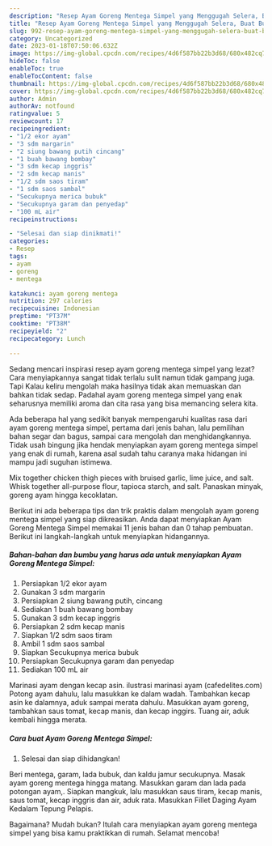 ```yaml
---
description: "Resep Ayam Goreng Mentega Simpel yang Menggugah Selera, Buat Buka Puasa Bisa Manjain Lidah"
title: "Resep Ayam Goreng Mentega Simpel yang Menggugah Selera, Buat Buka Puasa Bisa Manjain Lidah"
slug: 992-resep-ayam-goreng-mentega-simpel-yang-menggugah-selera-buat-buka-puasa-bisa-manjain-lidah
category: Uncategorized
date: 2023-01-18T07:50:06.632Z
image: https://img-global.cpcdn.com/recipes/4d6f587bb22b3d68/680x482cq70/ayam-goreng-mentega-simpel-foto-resep-utama.jpg
hideToc: false
enableToc: true
enableTocContent: false
thumbnail: https://img-global.cpcdn.com/recipes/4d6f587bb22b3d68/680x482cq70/ayam-goreng-mentega-simpel-foto-resep-utama.jpg
cover: https://img-global.cpcdn.com/recipes/4d6f587bb22b3d68/680x482cq70/ayam-goreng-mentega-simpel-foto-resep-utama.jpg
author: Admin
authorAv: notfound
ratingvalue: 5
reviewcount: 17
recipeingredient:
- "1/2 ekor ayam"
- "3 sdm margarin"
- "2 siung bawang putih cincang"
- "1 buah bawang bombay"
- "3 sdm kecap inggris"
- "2 sdm kecap manis"
- "1/2 sdm saos tiram"
- "1 sdm saos sambal"
- "Secukupnya merica bubuk"
- "Secukupnya garam dan penyedap"
- "100 mL air"
recipeinstructions:

- "Selesai dan siap dinikmati!"
categories:
- Resep
tags:
- ayam
- goreng
- mentega

katakunci: ayam goreng mentega 
nutrition: 297 calories
recipecuisine: Indonesian
preptime: "PT37M"
cooktime: "PT38M"
recipeyield: "2"
recipecategory: Lunch

---
```



Sedang mencari inspirasi resep ayam goreng mentega simpel yang lezat? Cara menyiapkannya sangat tidak terlalu sulit namun tidak gampang juga. Tapi Kalau keliru mengolah maka hasilnya tidak akan memuaskan dan bahkan tidak sedap. Padahal ayam goreng mentega simpel yang enak seharusnya memiliki aroma dan cita rasa yang bisa memancing selera kita.


Ada beberapa hal yang sedikit banyak mempengaruhi kualitas rasa dari ayam goreng mentega simpel, pertama dari jenis bahan, lalu pemilihan bahan segar dan bagus, sampai cara mengolah dan menghidangkannya. Tidak usah bingung jika hendak menyiapkan ayam goreng mentega simpel yang enak di rumah, karena asal sudah tahu caranya maka hidangan ini mampu jadi suguhan istimewa.

Mix together chicken thigh pieces with bruised garlic, lime juice, and salt. Whisk together all-purpose flour, tapioca starch, and salt. Panaskan minyak, goreng ayam hingga kecoklatan.


Berikut ini ada beberapa tips dan trik praktis dalam mengolah ayam goreng mentega simpel yang siap dikreasikan. Anda dapat menyiapkan Ayam Goreng Mentega Simpel memakai 11 jenis bahan dan 0 tahap pembuatan. Berikut ini langkah-langkah untuk menyiapkan hidangannya.

<!--inarticleads1-->

##### Bahan-bahan dan bumbu yang harus ada untuk menyiapkan Ayam Goreng Mentega Simpel:

1. Persiapkan 1/2 ekor ayam
1. Gunakan 3 sdm margarin
1. Persiapkan 2 siung bawang putih, cincang
1. Sediakan 1 buah bawang bombay
1. Gunakan 3 sdm kecap inggris
1. Persiapkan 2 sdm kecap manis
1. Siapkan 1/2 sdm saos tiram
1. Ambil 1 sdm saos sambal
1. Siapkan Secukupnya merica bubuk
1. Persiapkan Secukupnya garam dan penyedap
1. Sediakan 100 mL air


Marinasi ayam dengan kecap asin. ilustrasi marinasi ayam (cafedelites.com) Potong ayam dahulu, lalu masukkan ke dalam wadah. Tambahkan kecap asin ke dalamnya, aduk sampai merata dahulu. Masukkan ayam goreng, tambahkan saus tomat, kecap manis, dan kecap inggirs. Tuang air, aduk kembali hingga merata. 

<!--inarticleads2-->

##### Cara buat Ayam Goreng Mentega Simpel:


1. Selesai dan siap dihidangkan!

Beri mentega, garam, lada bubuk, dan kaldu jamur secukupnya. Masak ayam goreng mentega hingga matang. Masukkan garam dan lada pada potongan ayam,. Siapkan mangkuk, lalu masukkan saus tiram, kecap manis, saus tomat, kecap inggris dan air, aduk rata. Masukkan Fillet Daging Ayam Kedalam Tepung Pelapis. 

Bagaimana? Mudah bukan? Itulah cara menyiapkan ayam goreng mentega simpel yang bisa kamu praktikkan di rumah. Selamat mencoba!
